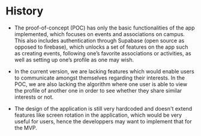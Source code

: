 # History

* The proof-of-concept (POC) has only the basic functionalities of the app implemented, which focuses on events and associations on campus. This also includes authentication through Supabase (open source as opposed to firebase), which unlocks a set of features on the app such as creating events, following one’s favorite associations or activities, as well as setting up one’s profile as one may wish. 

* In the current version, we are lacking features which would enable users to communicate amongst themselves regarding their interests. In the POC, we are also lacking the algorithm where one user is able to view the profile of another one in order to see whether they share similar interests or not.

* The design of the application is still very hardcoded and doesn't extend features like screen rotation in the application, which would be very useful for users, hence the developpers may want to implement that for the MVP. 

